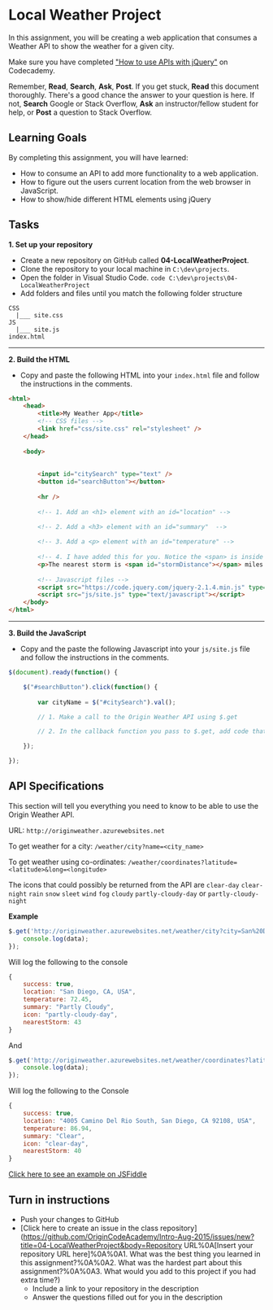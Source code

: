 # Local Weather Project
In this assignment, you will be creating a web application that consumes a Weather API to show the weather for a given city.

Make sure you have completed ["How to use APIs with jQuery"](https://www.codecademy.com/courses/web-beginner-en-uCajg/0/1) on Codecademy. 

Remember, **Read**, **Search**, **Ask**, **Post**. 
If you get stuck, **Read** this document thoroughly. There's a good chance the answer to your question is here. If not, **Search** Google or Stack Overflow, **Ask** an instructor/fellow student for help, or **Post** a question to Stack Overflow.

## Learning Goals
By completing this assignment, you will have learned: 

* How to consume an API to add more functionality to a web application.
* How to figure out the users current location from the web browser in JavaScript.
* How to show/hide different HTML elements using jQuery

## Tasks

**1. Set up your repository**
* Create a new repository on GitHub called **04-LocalWeatherProject**.
* Clone the repository to your local machine in ```C:\dev\projects```.
* Open the folder in Visual Studio Code. ```code C:\dev\projects\04-LocalWeatherProject```
* Add folders and files until you match the following folder structure
```
CSS
  |___ site.css
JS
  |___ site.js
index.html
```

---
**2. Build the HTML**
* Copy and paste the following HTML into your ```index.html``` file and follow the instructions in the comments.

```html
<html>
	<head>
    	<title>My Weather App</title>
        <!-- CSS files -->
		<link href="css/site.css" rel="stylesheet" />
	</head>
    
    <body>
        
        
        <input id="citySearch" type="text" />
        <button id="searchButton"></button>
        
        <hr />
        
        <!-- 1. Add an <h1> element with an id="location" -->
        
        <!-- 2. Add a <h3> element with an id="summary"  -->

		<!-- 3. Add a <p> element with an id="temperature" -->
        
        <!-- 4. I have added this for you. Notice the <span> is inside of the <p> element. -->
        <p>The nearest storm is <span id="stormDistance"></span> miles away</p>
        
        <!-- Javascript files -->
       	<script src="https://code.jquery.com/jquery-2.1.4.min.js" type="text/javascript"></script>
        <script src="js/site.js" type="text/javascript"></script>
    </body>
</html>
```

---
**3. Build the JavaScript**
* Copy and the paste the following Javascript into your ```js/site.js``` file and follow the instructions in the comments.

```js
$(document).ready(function() {

	$("#searchButton").click(function() {
    
    	var cityName = $("#citySearch").val();

		// 1. Make a call to the Origin Weather API using $.get

		// 2. In the callback function you pass to $.get, add code that changes the text of the HTML elements you created in index.html to the relevant pieces of data returned by the API.

    });

});
```



## API Specifications

This section will tell you everything you need to know to be able to use the Origin Weather API.

URL: ```http://originweather.azurewebsites.net```

To get weather for a city: ```/weather/city?name=<city_name>```

To get weather using co-ordinates: ```/weather/coordinates?latitude=<latitude>&long=<longitude>```

The icons that could possibly be returned from the API are
```clear-day``` ```clear-night``` ```rain``` ```snow``` ```sleet``` ```wind``` ```fog``` ```cloudy``` ```partly-cloudy-day``` or ```partly-cloudy-night```


**Example**

```js
$.get('http://originweather.azurewebsites.net/weather/city?city=San%20Diego', function(data) {
	console.log(data);
});
```
Will log the following to the console
```js
{
	success: true,
    location: "San Diego, CA, USA",
    temperature: 72.45,
    summary: "Partly Cloudy",
    icon: "partly-cloudy-day",
    nearestStorm: 43
}
```
And
```js
$.get('http://originweather.azurewebsites.net/weather/coordinates?latitude=32.7775372&longitude=-117.10818089999998', function(data) {
	console.log(data);
});
```
Will log the following to the Console
```js
{
	success: true,
    location: "4005 Camino Del Rio South, San Diego, CA 92108, USA",
    temperature: 86.94,
    summary: "Clear",
    icon: "clear-day",
    nearestStorm: 40
}
```

[Click here to see an example on JSFiddle](http://jsfiddle.net/ygwrt7xv/)


## Turn in instructions

* Push your changes to GitHub 
* [Click here to create an issue in the class repository](https://github.com/OriginCodeAcademy/Intro-Aug-2015/issues/new?title=04-LocalWeatherProject&body=Repository URL%0A[Insert your repository URL here]%0A%0A1. What was the best thing you learned in this assignment?%0A%0A2. What was the hardest part about this assignment?%0A%0A3. What would you add to this project if you had extra time?)
	* Include a link to your repository in the description
	* Answer the questions filled out for you in the description